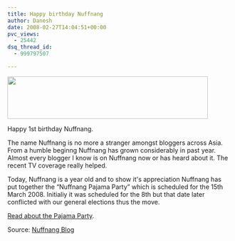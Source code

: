 ```yaml
---
title: Happy birthday Nuffnang
author: Danesh
date: 2008-02-27T14:04:51+00:00
pvc_views:
  - 25442
dsq_thread_id:
  - 999797507

---
```

<img loading="lazy" src="http://i62.photobucket.com/albums/h100/vwvr9/pajamabanner.jpg" height="95" width="450" />

Happy 1st birthday Nuffnang.

The name Nuffnang is no more a stranger amongst bloggers across Asia. From a humble beginng Nuffnang has grown considerably in past year. Almost every blogger I know is on Nuffnang now or has heard about it. The recent TV coverage really helped.

Today, Nuffnang is a year old and to show it's appreciation Nuffnang has put together the &#8220;Nuffnang Pajama Party&#8221; which is scheduled for the 15th March 2008. Initialiy it was scheduled for the 8th but that date later conflicted with our general elections thus the move.

[Read about the Pajama Party][1].

Source: [Nuffnang Blog][2]

 [1]: http://www.nuffnang.com.my/pajama-party
 [2]: http://www.nuffnang.com.my/blog/2008/02/27/nuffnang-is-one-year-old-today/